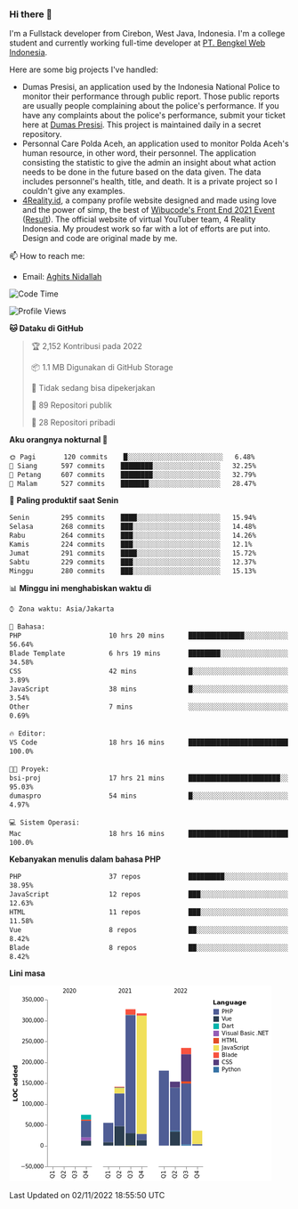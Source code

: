 ### Hi there 👋
I'm a Fullstack developer from Cirebon, West Java, Indonesia. I'm a college student and currently working full-time developer at [PT. Bengkel Web Indonesia](https://github.com/PT-Bengkel-Web-Indonesia).

Here are some big projects I've handled:
- Dumas Presisi, an application used by the Indonesia National Police to monitor their performance through public report. Those public reports are usually people complaining about the police's performance. If you have any complaints about the police's performance, submit your ticket here at [Dumas Presisi](https://dumaspresisi.polri.go.id/dumaspro). This project is maintained daily in a secret repository.
- Personnal Care Polda Aceh, an application used to monitor Polda Aceh's human resource, in other word, their personnel. The application consisting the statistic to give the admin an insight about what action needs to be done in the future based on the data given. The data includes personnel's health, title, and death. It is a private project so I couldn't give any examples.
- [4Reality.id](https://4reality.id), a company profile website designed and made using love and the power of simp, the best of [Wibucode's Front End 2021 Event](https://github.com/wibucode02/submision-event-frontend-2021) ([Result](https://github.com/wibucode02/top-5-pemenang-event-front-end-wibucode-2021)). The official website of virtual YouTuber team, 4 Reality Indonesia. My proudest work so far with a lot of efforts are put into. Design and code are original made by me.

📫 How to reach me:
- Email: [Aghits Nidallah](mailto:yourlovelydev@gmail.com)

<!--START_SECTION:waka-->
![Code Time](http://img.shields.io/badge/Code%20Time-1%2C831%20hrs%204%20mins-blue)

![Profile Views](http://img.shields.io/badge/Profil%20dilihat-2-blue)

**🐱 Dataku di GitHub** 

> 🏆 2,152 Kontribusi pada 2022
 > 
> 📦 1.1 MB Digunakan di GitHub Storage 
 > 
> 🚫 Tidak sedang bisa dipekerjakan
 > 
> 📜 89 Repositori publik 
 > 
> 🔑 28 Repositori pribadi  
 > 
**Aku orangnya nokturnal 🦉** 

```text
🌞 Pagi       120 commits    █░░░░░░░░░░░░░░░░░░░░░░░░   6.48% 
🌆 Siang      597 commits    ████████░░░░░░░░░░░░░░░░░   32.25% 
🌃 Petang     607 commits    ████████░░░░░░░░░░░░░░░░░   32.79% 
🌙 Malam      527 commits    ███████░░░░░░░░░░░░░░░░░░   28.47%

```
📅 **Paling produktif saat Senin** 

```text
Senin        295 commits    ████░░░░░░░░░░░░░░░░░░░░░   15.94% 
Selasa       268 commits    ███░░░░░░░░░░░░░░░░░░░░░░   14.48% 
Rabu         264 commits    ███░░░░░░░░░░░░░░░░░░░░░░   14.26% 
Kamis        224 commits    ███░░░░░░░░░░░░░░░░░░░░░░   12.1% 
Jumat        291 commits    ████░░░░░░░░░░░░░░░░░░░░░   15.72% 
Sabtu        229 commits    ███░░░░░░░░░░░░░░░░░░░░░░   12.37% 
Minggu       280 commits    ███░░░░░░░░░░░░░░░░░░░░░░   15.13%

```


📊 **Minggu ini menghabiskan waktu di** 

```text
⌚︎ Zona waktu: Asia/Jakarta

💬 Bahasa: 
PHP                      10 hrs 20 mins      ██████████████░░░░░░░░░░░   56.64% 
Blade Template           6 hrs 19 mins       ████████░░░░░░░░░░░░░░░░░   34.58% 
CSS                      42 mins             █░░░░░░░░░░░░░░░░░░░░░░░░   3.89% 
JavaScript               38 mins             █░░░░░░░░░░░░░░░░░░░░░░░░   3.54% 
Other                    7 mins              ░░░░░░░░░░░░░░░░░░░░░░░░░   0.69%

🔥 Editor: 
VS Code                  18 hrs 16 mins      █████████████████████████   100.0%

🐱‍💻 Proyek: 
bsi-proj                 17 hrs 21 mins      ███████████████████████░░   95.03% 
dumaspro                 54 mins             █░░░░░░░░░░░░░░░░░░░░░░░░   4.97%

💻 Sistem Operasi: 
Mac                      18 hrs 16 mins      █████████████████████████   100.0%

```

**Kebanyakan menulis dalam bahasa PHP** 

```text
PHP                      37 repos            █████████░░░░░░░░░░░░░░░░   38.95% 
JavaScript               12 repos            ███░░░░░░░░░░░░░░░░░░░░░░   12.63% 
HTML                     11 repos            ███░░░░░░░░░░░░░░░░░░░░░░   11.58% 
Vue                      8 repos             ██░░░░░░░░░░░░░░░░░░░░░░░   8.42% 
Blade                    8 repos             ██░░░░░░░░░░░░░░░░░░░░░░░   8.42%

```


**Lini masa**

![Chart not found](https://raw.githubusercontent.com/NikarashiHatsu/NikarashiHatsu/master/charts/bar_graph.png) 


 Last Updated on 02/11/2022 18:55:50 UTC
<!--END_SECTION:waka-->
